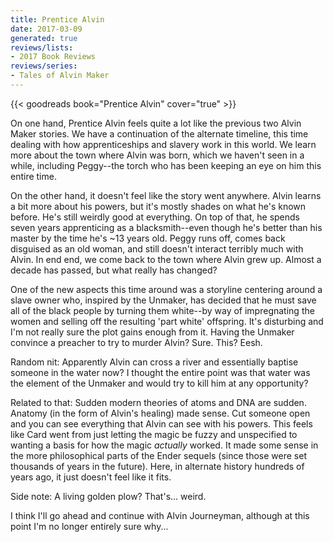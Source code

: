 ```yaml
---
title: Prentice Alvin
date: 2017-03-09
generated: true
reviews/lists:
- 2017 Book Reviews
reviews/series:
- Tales of Alvin Maker
---
```

{{< goodreads book="Prentice Alvin" cover="true" >}}

On one hand, Prentice Alvin feels quite a lot like the previous two Alvin Maker stories. We have a continuation of the alternate timeline, this time dealing with how apprenticeships and slavery work in this world. We learn more about the town where Alvin was born, which we haven't seen in a while, including Peggy--the torch who has been keeping an eye on him this entire time.  

On the other hand, it doesn't feel like the story went anywhere. Alvin learns a bit more about his powers, but it's mostly shades on what he's known before. He's still weirdly good at everything. On top of that, he spends seven years apprenticing as a blacksmith--even though he's better than his master by the time he's ~13 years old. Peggy runs off, comes back disguised as an old woman, and still doesn't interact terribly much with Alvin. In end end, we come back to the town where Alvin grew up. Almost a decade has passed, but what really has changed?  

<!--more-->

One of the new aspects this time around was a storyline centering around a slave owner who, inspired by the Unmaker, has decided that he must save all of the black people by turning them white--by way of impregnating the women and selling off the resulting 'part white' offspring. It's disturbing and I'm not really sure the plot gains enough from it. Having the Unmaker convince a preacher to try to murder Alvin? Sure. This? Eesh.  

Random nit: Apparently Alvin can cross a river and essentially baptise someone in the water now? I thought the entire point was that water was the element of the Unmaker and would try to kill him at any opportunity?  

Related to that: Sudden modern theories of atoms and DNA are sudden. Anatomy (in the form of Alvin's healing) made sense. Cut someone open and you can see everything that Alvin can see with his powers. This feels like Card went from just letting the magic be fuzzy and unspecified to wanting a basis for how the magic _actually_ worked. It made some sense in the more philosophical parts of the Ender sequels (since those were set thousands of years in the future). Here, in alternate history hundreds of years ago, it just doesn't feel like it fits.  

Side note: A living golden plow? That's... weird.  

I think I'll go ahead and continue with Alvin Journeyman, although at this point I'm no longer entirely sure why...


